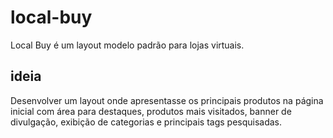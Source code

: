 local-buy
===========
Local Buy é um layout modelo padrão para lojas virtuais.

ideia
-----
Desenvolver um layout onde apresentasse os principais produtos na página inicial com área para destaques, produtos mais visitados, banner de divulgação, exibição de categorias e principais tags pesquisadas.